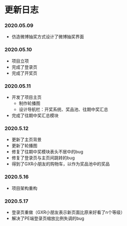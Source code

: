 # 更新日志

### 2020.05.09

- 仿造微博抽奖方式设计了微博抽奖界面

### 2020.05.10

- 项目立项
- 完成了登录页
- 完成了开奖页

### 2020.05.11

- 开发了项目主页
  - 制作轮播图
  - 设计导航栏：开奖系统、奖品池、往期中奖汇总
- 完成了往期中奖汇总模块

### 2020.5.12

- 更新了主页背景
- 更新了轮播图
- 修复了往期中奖模块表头不居中的bug
- 修复了登录页与主页间跳转的bug
- 得到了GXR小朋友的购物车，以作为奖品池中的奖品

### 2020.5.16

- 项目架构重构

### 2020.5.17

- 登录页重做（GXR小朋友表示新页面比原来好看了n个等级）
- 解决了PE端登录页缩放比例失调的bug
